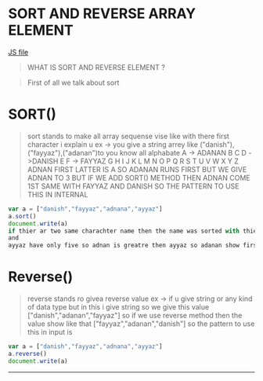 #  SORT AND REVERSE ARRAY ELEMENT
[JS file](../JS/37-sort-and-revrse-Arrays-method.js)
> WHAT IS SORT AND REVERSE ELEMENT ?

> First of all we talk about sort 

# SORT()
> sort stands to make all array sequense vise like with there first character i explain u 
ex ->  you give a string arrey like ("danish"),("fayyaz"),("adanan")to you know all alphabate 
A   -> ADANAN
B
C
D   ->DANISH
E
F   -> FAYYAZ
G
H
I
J
K
L
M
N
O
P
Q
R
S
T
U
V
W
X
Y
Z
ADNAN FIRST LATTER IS A SO ADANAN RUNS FIRST BUT WE GIVE ADNAN TO 3 BUT IF WE ADD SORT() METHOD THEN ADNAN COME 1ST 
SAME WITH 
FAYYAZ AND DANISH 
SO THE PATTERN TO USE THIS IN INTERNAL 
```javascript
var a = ["danish","fayyaz","adnana","ayyaz"]
a.sort()
document.write(a)
if thier ar two same charachter name then the name was sorted with thier number example -> adanan have 6 character
and
ayyaz have only five so adnan is greatre then ayyaz so adanan show first
```
# Reverse()
> reverse stands ro givea reverse value 
ex -> if u give string or any kind of data type but in this i give string so
we give this value ["danish","adanan","fayyaz"]
so if we use reverse method then the value show like that 
["fayyaz","adanan","danish"]
so the pattern to use this in input is 
```javascript
var a = ["danish","fayyaz","adnana","ayyaz"]
a.reverse()
document.write(a)
```
---